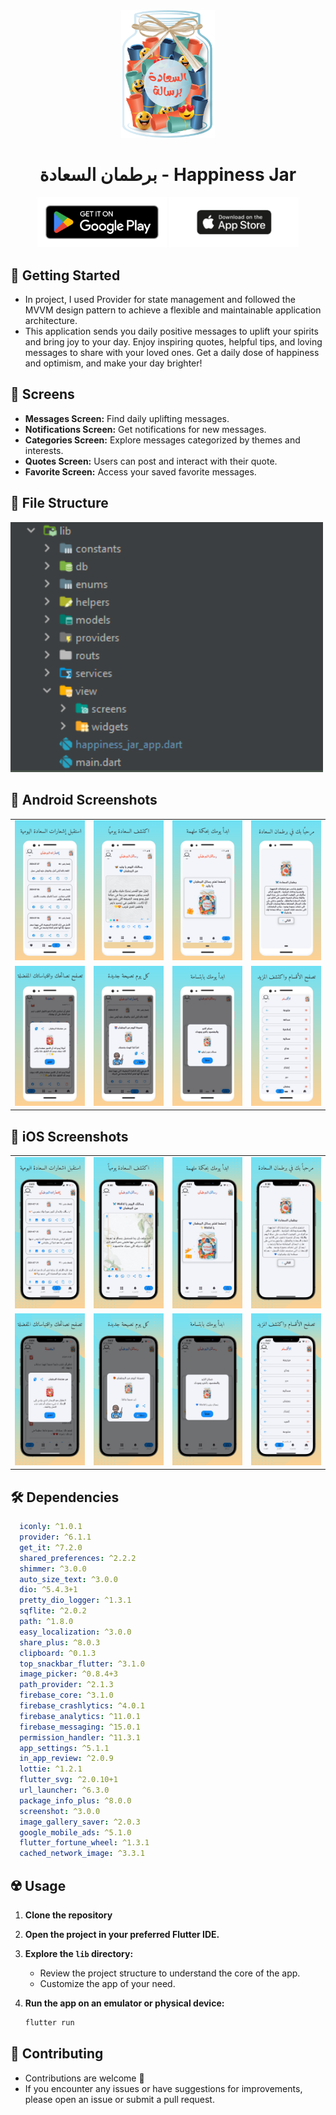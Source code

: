 <div align="center">

<img src="assets/icons/logo.png" width = "150" alt='Happiness Jar Logo'/>

# برطمان السعادة - Happiness Jar
[<img src="assets/screenshots/google_play.png"
      alt='Get it on Google Play'
      height="80">](https://play.google.com/store/apps/details?id=com.jar.happiness)
      [<img src="assets/screenshots/app_store.png"
      alt='Get it on App Store'
      height="80">](https://apps.apple.com/us/app/%D8%A8%D8%B1%D8%B7%D9%85%D8%A7%D9%86-%D8%A7%D9%84%D8%B3%D8%B9%D8%A7%D8%AF%D8%A9-%D8%B1%D9%81%D9%8A%D9%82%D9%83-%D8%A7%D9%84%D9%8A%D9%88%D9%85%D9%8A/id6565808195)
</div>

## 🚀 Getting Started
- In project, I used Provider for state management and followed the MVVM design pattern to achieve a flexible and maintainable application architecture.
- This application sends you daily positive messages to uplift your spirits and bring joy to your day. Enjoy inspiring quotes, helpful tips, and loving messages to share with your loved ones. Get a daily dose of happiness and optimism, and make your day brighter!

## 🤳 Screens

- **Messages Screen:** Find daily uplifting messages.
- **Notifications Screen:** Get notifications for new messages.
- **Categories Screen:** Explore messages categorized by themes and interests.
- **Quotes Screen:** Users can post and interact with their quote.
- **Favorite Screen:** Access your saved favorite messages.

## 📁 File Structure
<img src="assets/screenshots/file_structure.png" width="500" >

## 📱 Android Screenshots

<div align="center">
<table>
<tr>
    <td><img src="assets/screenshots/android/screen_4.png" width="200" ></td>
    <td><img src="assets/screenshots/android/screen_3.png" width="200" ></td>
    <td><img src="assets/screenshots/android/screen_2.png" width="200" ></td>
    <td><img src="assets/screenshots/android/screen_1.png" width="200" ></td>
  </tr>
  <tr>
    <td><img src="assets/screenshots/android/screen_8.png" width="200" ></td>
    <td><img src="assets/screenshots/android/screen_7.png" width="200" ></td>
    <td><img src="assets/screenshots/android/screen_6.png" width="200" ></td>
    <td><img src="assets/screenshots/android/screen_5.png" width="200" ></td>
  </tr>
</table>
</div>

## 📱 iOS Screenshots

<div align="center">
<table>
<tr>
    <td><img src="assets/screenshots/ios/screen_4.png" width="200" ></td>
    <td><img src="assets/screenshots/ios/screen_3.png" width="200" ></td>
    <td><img src="assets/screenshots/ios/screen_2.png" width="200" ></td>
    <td><img src="assets/screenshots/ios/screen_1.png" width="200" ></td>
  </tr>
  <tr>
    <td><img src="assets/screenshots/ios/screen_8.png" width="200" ></td>
    <td><img src="assets/screenshots/ios/screen_7.png" width="200" ></td>
    <td><img src="assets/screenshots/ios/screen_6.png" width="200" ></td>
    <td><img src="assets/screenshots/ios/screen_5.png" width="200" ></td>
  </tr>
</table>
</div>

## 🛠 Dependencies

```pubspec.yaml
  iconly: ^1.0.1
  provider: ^6.1.1
  get_it: ^7.2.0
  shared_preferences: ^2.2.2
  shimmer: ^3.0.0
  auto_size_text: ^3.0.0
  dio: ^5.4.3+1
  pretty_dio_logger: ^1.3.1
  sqflite: ^2.0.2
  path: ^1.8.0
  easy_localization: ^3.0.0
  share_plus: ^8.0.3
  clipboard: ^0.1.3
  top_snackbar_flutter: ^3.1.0
  image_picker: ^0.8.4+3
  path_provider: ^2.1.3
  firebase_core: ^3.1.0
  firebase_crashlytics: ^4.0.1
  firebase_analytics: ^11.0.1
  firebase_messaging: ^15.0.1
  permission_handler: ^11.3.1
  app_settings: ^5.1.1
  in_app_review: ^2.0.9
  lottie: ^1.2.1
  flutter_svg: ^2.0.10+1
  url_launcher: ^6.3.0
  package_info_plus: ^8.0.0
  screenshot: ^3.0.0
  image_gallery_saver: ^2.0.3
  google_mobile_ads: ^5.1.0
  flutter_fortune_wheel: ^1.3.1
  cached_network_image: ^3.3.1
```

## ☢️ Usage

1. **Clone the repository**

2. **Open the project in your preferred Flutter IDE.**

3. **Explore the `lib` directory:**

    - Review the project structure to understand the core of the app.
    - Customize the app of your need.

4. **Run the app on an emulator or physical device:**

    ```bash
    flutter run
    ```

## 🚨 Contributing

- Contributions are welcome 💙
- If you encounter any issues or have suggestions for improvements, please open an issue or submit a pull request.
